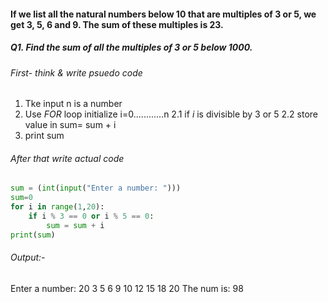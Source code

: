 ####  If we list all the natural numbers below 10 that are multiples of 3 or 5, we get 3, 5, 6 and 9. The sum of these multiples is 23.

##### Q1. Find the sum of all the multiples of 3 or 5 below 1000.

###### First- think & write psuedo code
1. Tke input n is a number
2. Use *FOR* loop initialize i=0............n
	2.1  if *i* is divisible by 3 or 5
	2.2 store value in sum= sum + i
3. print sum

###### After that write actual code
```python
sum = (int(input("Enter a number: ")))  
sum=0  
for i in range(1,20):  
    if i % 3 == 0 or i % 5 == 0:  
        sum = sum + i  
print(sum)
```
 
 ###### Output:- 
 
 Enter a number: 20
3 5 6 9 10 12 15 18 20 
The num is:  98 